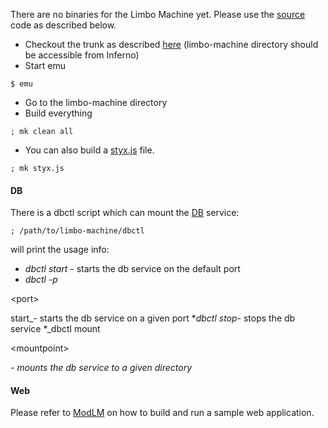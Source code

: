 There are no binaries for the Limbo Machine yet. Please use the  [source](http://code.google.com/p/limbo-machine/source) code as described below.

  * Checkout the trunk as described [here](http://code.google.com/p/limbo-machine/source) (limbo-machine directory should be accessible from Inferno)
  * Start emu
```
$ emu
```
  * Go to the limbo-machine directory
  * Build everything
```
; mk clean all
```
  * You can also build a [styx.js](JS.md) file.
```
; mk styx.js
```

#### DB ####
There is a dbctl script which can mount the [DB](DB.md) service:
```
; /path/to/limbo-machine/dbctl
```
will print the usage info:
  * _dbctl start_ - starts the db service on the default port
  * _dbctl -p_

&lt;port&gt;

 start_- starts the db service on a given port
  *_dbctl stop_- stops the db service
  *_dbctl mount 

&lt;mountpoint&gt;

_- mounts the db service to a given directory_

#### Web ####
Please refer to [ModLM](ModLM.md) on how to build and run a sample web application.